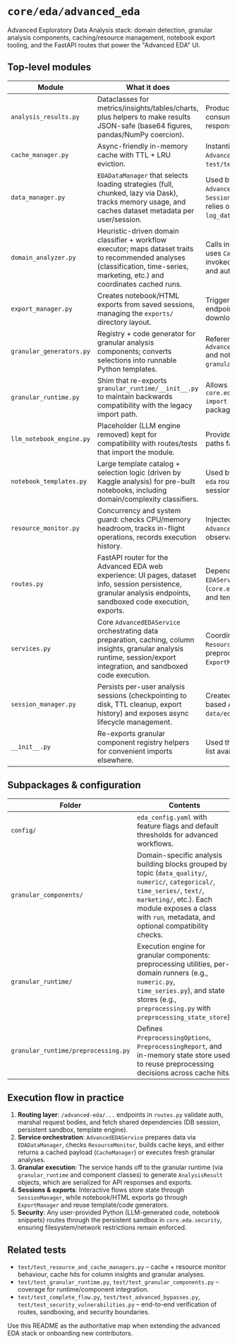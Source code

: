 # `core/eda/advanced_eda`

Advanced Exploratory Data Analysis stack: domain detection, granular analysis components, caching/resource management, notebook export tooling, and the FastAPI routes that power the "Advanced EDA" UI.

## Top-level modules

| Module | What it does | Key collaborators |
| --- | --- | --- |
| `analysis_results.py` | Dataclasses for metrics/insights/tables/charts, plus helpers to make results JSON-safe (base64 figures, pandas/NumPy coercion). | Produced by granular runtime engines, consumed by `AdvancedEDAService` responses and export templates. |
| `cache_manager.py` | Async-friendly in-memory cache with TTL + LRU eviction. | Instantiated by `DomainAnalyzer` and `AdvancedEDAService`, exercised in `test/test_resource_and_cache_managers.py`. |
| `data_manager.py` | `EDADataManager` that selects loading strategies (full, chunked, lazy via Dask), tracks memory usage, and caches dataset metadata per user/session. | Used by `AdvancedEDAService.prepare_for_analysis`, `SessionManager`, and preprocessing flows; relies on SQLAlchemy async sessions and `log_data_action`. |
| `domain_analyzer.py` | Heuristic-driven domain classifier + workflow executor; maps dataset traits to recommended analyses (classification, time-series, marketing, etc.) and coordinates cached runs. | Calls into granular runtime components, uses `CacheManager` and `ResourceMonitor`; invoked by `AdvancedEDAService` endpoints and automation tasks. |
| `export_manager.py` | Creates notebook/HTML exports from saved sessions, managing the `exports/` directory layout. | Triggered by `AdvancedEDAService.export_*` endpoints; outputs are subsequently downloaded via `routes.py`. |
| `granular_generators.py` | Registry + code generator for granular analysis components; converts selections into runnable Python templates. | Referenced by `AdvancedEDAService.generate_analysis_code` and notebook exports; depends on `granular_components`. |
| `granular_runtime.py` | Shim that re-exports `granular_runtime/__init__.py` to maintain backwards compatibility with the legacy import path. | Allows `from core.eda.advanced_eda.granular_runtime import ...` to resolve to the modular runtime package. |
| `llm_notebook_engine.py` | Placeholder (LLM engine removed) kept for compatibility with routes/tests that import the module. | Provides a no-op surface so older code paths fail gracefully. |
| `notebook_templates.py` | Large template catalog + selection logic (driven by Kaggle analysis) for pre-built notebooks, including domain/complexity classifiers. | Used by `AdvancedEDAService` and `/advanced-eda` routes when generating template-driven sessions; logs activity via `log_data_action`. |
| `resource_monitor.py` | Concurrency and system guard: checks CPU/memory headroom, tracks in-flight operations, records execution history. | Injected into `DomainAnalyzer` and `AdvancedEDAService`; surfaced in tests and observability dashboards. |
| `routes.py` | FastAPI router for the Advanced EDA web experience: UI pages, dataset info, session persistence, granular analysis endpoints, sandboxed code execution, exports. | Depends on `AdvancedEDAService`, `EDAService`, security sandbox (`core.eda.security`), FastAPI dependencies, and template engine. |
| `services.py` | Core `AdvancedEDAService` orchestrating data preparation, caching, column insights, granular analysis runtime, session/export integration, and sandboxed code execution. | Coordinates `EDADataManager`, `CacheManager`, `ResourceMonitor`, granular runtime modules, preprocessing state store, `SessionManager`, `ExportManager`, and the persistent sandbox. |
| `session_manager.py` | Persists per-user analysis sessions (checkpointing to disk, TTL cleanup, export history) and exposes async lifecycle management. | Created by `AdvancedEDAService` for session-based APIs; stores artefacts under `data/eda_sessions`. |
| `__init__.py` | Re-exports granular component registry helpers for convenient imports elsewhere. | Used throughout advanced service/tests to list available analyses. |

## Subpackages & configuration

| Folder | Contents | Notes |
| --- | --- | --- |
| `config/` | `eda_config.yaml` with feature flags and default thresholds for advanced workflows. | Loaded by `AdvancedEDAService` to tune behaviour. |
| `granular_components/` | Domain-specific analysis building blocks grouped by topic (`data_quality/`, `numeric/`, `categorical/`, `time_series/`, `text/`, `marketing/`, etc.). Each module exposes a class with `run`, metadata, and optional compatibility checks. | Registered via `granular_components/__init__.py`; consumed by `granular_generators` and granular runtime executors. |
| `granular_runtime/` | Execution engine for granular components: preprocessing utilities, per-domain runners (e.g., `numeric.py`, `time_series.py`), and state stores (e.g., `preprocessing.py` with `preprocessing_state_store`). | Called by `AdvancedEDAService.run_granular_analysis` and domain analyzers; integrates with preprocessing cache and result dataclasses. |
| `granular_runtime/preprocessing.py` | Defines `PreprocessingOptions`, `PreprocessingReport`, and in-memory state store used to reuse preprocessing decisions across cache hits. | Referenced in services/tests for cache assertions. |

## Execution flow in practice

1. **Routing layer**: `/advanced-eda/...` endpoints in `routes.py` validate auth, marshal request bodies, and fetch shared dependencies (DB session, persistent sandbox, template engine).
2. **Service orchestration**: `AdvancedEDAService` prepares data via `EDADataManager`, checks `ResourceMonitor`, builds cache keys, and either returns a cached payload (`CacheManager`) or executes fresh granular analyses.
3. **Granular execution**: The service hands off to the granular runtime (via `granular_runtime` and component classes) to generate `AnalysisResult` objects, which are serialized for API responses and exports.
4. **Sessions & exports**: Interactive flows store state through `SessionManager`, while notebook/HTML exports go through `ExportManager` and reuse template/code generators.
5. **Security**: Any user-provided Python (LLM-generated code, notebook snippets) routes through the persistent sandbox in `core.eda.security`, ensuring filesystem/network restrictions remain enforced.

## Related tests

- `test/test_resource_and_cache_managers.py` – cache + resource monitor behaviour, cache hits for column insights and granular analyses.
- `test/test_granular_runtime.py`, `test/test_granular_components.py` – coverage for runtime/component integration.
- `test/test_complete_flow.py`, `test/test_advanced_bypasses.py`, `test/test_security_vulnerabilities.py` – end-to-end verification of routes, sandboxing, and security boundaries.

Use this README as the authoritative map when extending the advanced EDA stack or onboarding new contributors.
